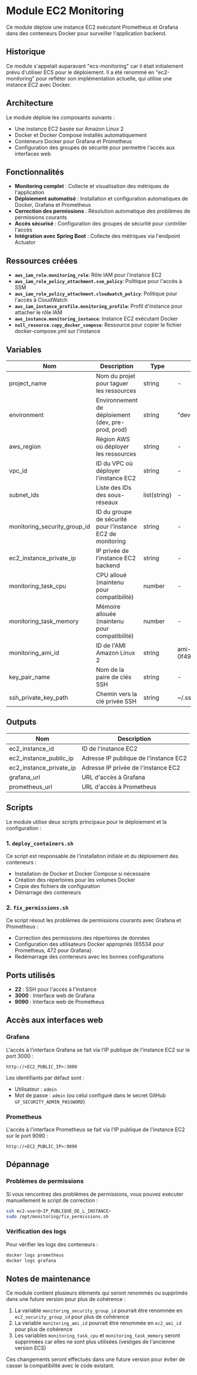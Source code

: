 # Module EC2 Monitoring

Ce module déploie une instance EC2 exécutant Prometheus et Grafana dans des conteneurs Docker pour surveiller l'application backend.

## Historique

Ce module s'appelait auparavant "ecs-monitoring" car il était initialement prévu d'utiliser ECS pour le déploiement. Il a été renommé en "ec2-monitoring" pour refléter son implémentation actuelle, qui utilise une instance EC2 avec Docker.

## Architecture

Le module déploie les composants suivants :

- Une instance EC2 basée sur Amazon Linux 2
- Docker et Docker Compose installés automatiquement
- Conteneurs Docker pour Grafana et Prometheus
- Configuration des groupes de sécurité pour permettre l'accès aux interfaces web

## Fonctionnalités

- **Monitoring complet** : Collecte et visualisation des métriques de l'application
- **Déploiement automatisé** : Installation et configuration automatiques de Docker, Grafana et Prometheus
- **Correction des permissions** : Résolution automatique des problèmes de permissions courants
- **Accès sécurisé** : Configuration des groupes de sécurité pour contrôler l'accès
- **Intégration avec Spring Boot** : Collecte des métriques via l'endpoint Actuator

## Ressources créées

- **`aws_iam_role.monitoring_role`**: Rôle IAM pour l'instance EC2
- **`aws_iam_role_policy_attachment.ssm_policy`**: Politique pour l'accès à SSM
- **`aws_iam_role_policy_attachment.cloudwatch_policy`**: Politique pour l'accès à CloudWatch
- **`aws_iam_instance_profile.monitoring_profile`**: Profil d'instance pour attacher le rôle IAM
- **`aws_instance.monitoring_instance`**: Instance EC2 exécutant Docker
- **`null_resource.copy_docker_compose`**: Ressource pour copier le fichier docker-compose.yml sur l'instance

## Variables

| Nom | Description | Type | Défaut | Obligatoire |
|-----|-------------|------|--------|------------|
| project_name | Nom du projet pour taguer les ressources | string | - | oui |
| environment | Environnement de déploiement (dev, pre-prod, prod) | string | "dev" | oui |
| aws_region | Région AWS où déployer les ressources | string | - | oui |
| vpc_id | ID du VPC où déployer l'instance EC2 | string | - | oui |
| subnet_ids | Liste des IDs des sous-réseaux | list(string) | - | oui |
| monitoring_security_group_id | ID du groupe de sécurité pour l'instance EC2 de monitoring | string | - | oui |
| ec2_instance_private_ip | IP privée de l'instance EC2 backend | string | - | oui |
| monitoring_task_cpu | CPU alloué (maintenu pour compatibilité) | number | - | oui |
| monitoring_task_memory | Mémoire allouée (maintenu pour compatibilité) | number | - | oui |
| monitoring_ami_id | ID de l'AMI Amazon Linux 2 | string | ami-0f4982c2ea2a68de5 | non |
| key_pair_name | Nom de la paire de clés SSH | string | - | oui |
| ssh_private_key_path | Chemin vers la clé privée SSH | string | ~/.ssh/id_rsa | non |

## Outputs

| Nom | Description |
|-----|-------------|
| ec2_instance_id | ID de l'instance EC2 |
| ec2_instance_public_ip | Adresse IP publique de l'instance EC2 |
| ec2_instance_private_ip | Adresse IP privée de l'instance EC2 |
| grafana_url | URL d'accès à Grafana |
| prometheus_url | URL d'accès à Prometheus |

## Scripts

Le module utilise deux scripts principaux pour le déploiement et la configuration :

### 1. `deploy_containers.sh`

Ce script est responsable de l'installation initiale et du déploiement des conteneurs :

- Installation de Docker et Docker Compose si nécessaire
- Création des répertoires pour les volumes Docker
- Copie des fichiers de configuration
- Démarrage des conteneurs

### 2. `fix_permissions.sh`

Ce script résout les problèmes de permissions courants avec Grafana et Prometheus :

- Correction des permissions des répertoires de données
- Configuration des utilisateurs Docker appropriés (65534 pour Prometheus, 472 pour Grafana)
- Redémarrage des conteneurs avec les bonnes configurations

## Ports utilisés

- **22** : SSH pour l'accès à l'instance
- **3000** : Interface web de Grafana
- **9090** : Interface web de Prometheus

## Accès aux interfaces web

### Grafana

L'accès à l'interface Grafana se fait via l'IP publique de l'instance EC2 sur le port 3000 :

```
http://<EC2_PUBLIC_IP>:3000
```

Les identifiants par défaut sont :
- Utilisateur : `admin`
- Mot de passe : `admin` (ou celui configuré dans le secret GitHub `GF_SECURITY_ADMIN_PASSWORD`)

### Prometheus

L'accès à l'interface Prometheus se fait via l'IP publique de l'instance EC2 sur le port 9090 :

```
http://<EC2_PUBLIC_IP>:9090
```

## Dépannage

### Problèmes de permissions

Si vous rencontrez des problèmes de permissions, vous pouvez exécuter manuellement le script de correction :

```bash
ssh ec2-user@<IP_PUBLIQUE_DE_L_INSTANCE>
sudo /opt/monitoring/fix_permissions.sh
```

### Vérification des logs

Pour vérifier les logs des conteneurs :

```bash
docker logs prometheus
docker logs grafana
```

## Notes de maintenance

Ce module contient plusieurs éléments qui seront renommés ou supprimés dans une future version pour plus de cohérence :

1. La variable `monitoring_security_group_id` pourrait être renommée en `ec2_security_group_id` pour plus de cohérence
2. La variable `monitoring_ami_id` pourrait être renommée en `ec2_ami_id` pour plus de cohérence
3. Les variables `monitoring_task_cpu` et `monitoring_task_memory` seront supprimées car elles ne sont plus utilisées (vestiges de l'ancienne version ECS)

Ces changements seront effectués dans une future version pour éviter de casser la compatibilité avec le code existant.
